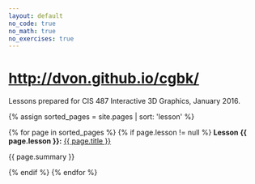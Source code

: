 ```yaml
---
layout: default
no_code: true
no_math: true
no_exercises: true
---
```


# http://dvon.github.io/cgbk/

Lessons prepared for CIS 487 Interactive 3D Graphics, January
2016.

{% assign sorted_pages = site.pages | sort: 'lesson' %}

<p>
{% for page in sorted_pages %}
{% if page.lesson != null %}
<strong>Lesson {{ page.lesson }}:</strong>
<a href="{{ site.baseurl }}{{ page.url }}">{{ page.title }}</a>
<p class="summary">{{ page.summary }}</p>
{% endif %}
{% endfor %}
</p>
